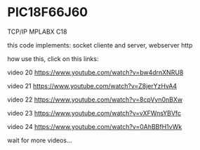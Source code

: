 # PIC18F66J60

TCP/IP MPLABX C18

this code implements: socket cliente and server, webserver http

how use this, click on this links:

video 20
https://www.youtube.com/watch?v=bw4drnXNRU8

video 21
https://www.youtube.com/watch?v=Z8jerYzHvA4

video 22
https://www.youtube.com/watch?v=8cpVyn0nBXw

video 23
https://www.youtube.com/watch?v=vXFWnsYBVfc

video 24
https://www.youtube.com/watch?v=0AhBBfH1vWk

wait for more videos...
